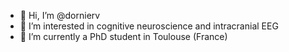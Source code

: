- 👋 Hi, I’m @dornierv
- 👀 I’m interested in cognitive neuroscience and intracranial EEG 
- 🌱 I’m currently a PhD student in Toulouse (France)

